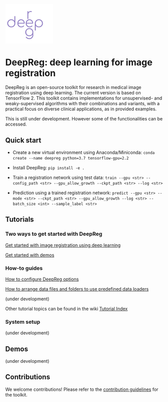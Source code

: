 <img src="./deepreg_logo_purple.svg" alt="deepreg_logo" title="DeepReg" width="150" />

# DeepReg: deep learning for image registration

DeepReg is an open-source toolkit for research in medical image registration using deep learning. The current version is based on TensorFlow 2. This toolkit contains implementations for unsupervised- and weaky-supervised algorithms with their combinations and variants, with a practical focus on diverse clinical applications, as in provided examples.

This is still under development. However some of the functionalities can be accessed.

## Quick start

- Create a new virtual environment using Anaconda/Miniconda:
  `conda create --name deepreg python=3.7 tensorflow-gpu=2.2`

- Install DeepReg:
  `pip install -e .`

- Train a registration network using test data:
  `train --gpu <str> --config_path <str> --gpu_allow_growth --ckpt_path <str> --log <str>`

- Prediction using a trained registration network:
  `predict --gpu <str> --mode <str> --ckpt_path <str> --gpu_allow_growth --log <str> --batch_size <int> --sample_label <str>`

## Tutorials

### Two ways to get started with DeepReg

[Get started with image registration using deep learning](./tutorials/registration.md)

[Get started with demos](./tutorials/demo.md)

### How-to guides

[How to configure DeepReg options](./tutorials/configurations.md)

[How to arrange data files and folders to use predefined data loaders](./tutorials/predefined_loader.md)

(under development)

Other tutorial topics can be found in the wiki [Tutorial Index](https://github.com/ucl-candi/DeepReg/wiki/Tutorial-Index)

### System setup

(under development)

## Demos

(under development)

## Contributions

We welcome contributions! Please refer to the [contribution guidelines](./docs/CONTRIBUTING.md) for the toolkit.
